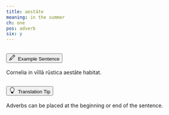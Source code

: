 ```yaml
---
title: aestāte
meaning: in the summer
ch: one
pos: adverb
six: y
---
```

<div class="accordion caro-accordion" id="aestate">
    <div class="accordion-item">
          <h2 class="accordion-header">
            <button class="accordion-button collapsed" type="button" data-bs-toggle="collapse" data-bs-target="#aestate1" aria-expanded="false" aria-controls="aestate1">
              <svg xmlns="http://www.w3.org/2000/svg" width="16" height="16" fill="currentColor" class="bi bi-pencil" viewBox="0 0 16 16"><path d="M12.146.146a.5.5 0 0 1 .708 0l3 3a.5.5 0 0 1 0 .708l-10 10a.5.5 0 0 1-.168.11l-5 2a.5.5 0 0 1-.65-.65l2-5a.5.5 0 0 1 .11-.168zM11.207 2.5 13.5 4.793 14.793 3.5 12.5 1.207zm1.586 3L10.5 3.207 4 9.707V10h.5a.5.5 0 0 1 .5.5v.5h.5a.5.5 0 0 1 .5.5v.5h.293zm-9.761 5.175-.106.106-1.528 3.821 3.821-1.528.106-.106A.5.5 0 0 1 5 12.5V12h-.5a.5.5 0 0 1-.5-.5V11h-.5a.5.5 0 0 1-.468-.325"/>
</svg>&#160; Example Sentence
            </button>
          </h2>
          <div id="aestate1" class="accordion-collapse collapse">
            <div class="accordion-body">
              Cornelia 
              <a data-bs-toggle="tooltip" data-bs-title="in">in</a> 
                <a data-bs-toggle="tooltip" data-bs-title="house">vīllā</a> 
                <a data-bs-toggle="tooltip" data-bs-title="country">rūstica</a>
                <span class="{{ page.pos }}-underline"><a data-bs-toggle="tooltip" data-bs-title="in the summer">aestāte</a></span>
                <a data-bs-toggle="tooltip" data-bs-title="lives">habitat.</a>
            </div>
          </div>
        </div>
      <div class="accordion-item">
          <h2 class="accordion-header">
            <button class="accordion-button collapsed" type="button" data-bs-toggle="collapse" data-bs-target="#aestate2" aria-expanded="false" aria-controls="aestate2">
              <svg xmlns="http://www.w3.org/2000/svg" width="16" height="16" fill="currentColor" class="bi bi-lightbulb" viewBox="0 0 16 16"><path d="M2 6a6 6 0 1 1 10.174 4.31c-.203.196-.359.4-.453.619l-.762 1.769A.5.5 0 0 1 10.5 13a.5.5 0 0 1 0 1 .5.5 0 0 1 0 1l-.224.447a1 1 0 0 1-.894.553H6.618a1 1 0 0 1-.894-.553L5.5 15a.5.5 0 0 1 0-1 .5.5 0 0 1 0-1 .5.5 0 0 1-.46-.302l-.761-1.77a2 2 0 0 0-.453-.618A5.98 5.98 0 0 1 2 6m6-5a5 5 0 0 0-3.479 8.592c.263.254.514.564.676.941L5.83 12h4.342l.632-1.467c.162-.377.413-.687.676-.941A5 5 0 0 0 8 1"/>
</svg>         &#160;Translation Tip
            </button>
          </h2>
          <div id="aestate2" class="accordion-collapse collapse">
            <div class="accordion-body">
              Adverbs can be placed at the beginning or end of the sentence.
            </div>
          </div>
        </div>
        <!--<div class="accordion-item">
          <h2 class="accordion-header">
            <button class="accordion-button collapsed" type="button" data-bs-toggle="collapse" data-bs-target="#collapseTwo" aria-expanded="false" aria-controls="collapseOne">
              <svg height="18" width="18" version="1.1" id="Capa_1" xmlns="http://www.w3.org/2000/svg" xmlns:xlink="http://www.w3.org/1999/xlink" 
	 viewBox="0 0 312.106 312.106" xml:space="preserve">
<g>
	<g>
		<polygon style="fill:#00FFFF;" points="25.784,151.402 25.784,151.402 25.784,151.402 		"/>
		<path d="M310.126,122.761c-4.373-15.342-16.194-33.858-35.131-55.034c-29.5-31.77-65.974-47.721-119.206-47.721
			c-48.887,0-92.327,16.76-121.486,47.478c-47.824,50.153-35.192,80.48-23.752,91.435c1.573,1.506,3.289,2.844,5.108,4.006v28.203
			c0,27.477,14.925,53.126,42.025,72.226c26.303,18.538,61.145,28.747,98.104,28.747c36.959,0,71.8-10.209,98.104-28.747
			c27.101-19.1,42.026-44.75,42.026-72.226v-27.692c0.022-0.012,0.04-0.019,0.063-0.031c3.968-2.099,7.443-5.013,10.051-8.428
			C310.441,149.2,314.731,138.922,310.126,122.761z M155.789,277.1c-67.098,0-122.021-36.475-124.996-82.079
			c2.607,8.145,7.434,16.192,18.359,21.584c0.145,0.072,0.293,0.139,0.442,0.201c17.139,7.116,28.854-0.096,38.269-5.891
			c7.738-4.763,12.832-7.59,19.719-5.874c0.218,0.055,0.438,0.1,0.661,0.134c4.094,0.639,5.562,5.626,7.936,16.852
			c3.31,15.649,8.311,39.299,39.295,40.653c0.108,0.005,0.55,0.004,0.662-0.001c31.856-1.422,36.564-25.239,39.68-40.999
			c2.347-11.871,3.765-15.919,7.534-16.501c0.228-0.035,0.452-0.08,0.676-0.136c6.887-1.721,11.98,1.11,19.717,5.874
			c9.416,5.798,21.133,13.01,38.277,5.892c0.15-0.063,0.297-0.129,0.442-0.201c10.948-5.401,15.797-14.191,18.394-22.864
			C278.834,239.944,223.512,277.1,155.789,277.1z M296.422,141.248c-1.898,8.054-10.323,10.051-10.571,10.142
			c-13.139,4.066-15.326,16.914-17.082,27.273c-2.067,12.197-3.965,19.955-12.729,24.389c-9.457,3.842-15.182,0.789-24.433-4.905
			c-7.89-4.856-17.689-10.892-30.894-7.732c-14.493,2.454-17.329,16.808-19.612,28.359c-3.415,17.275-6.475,27.945-25.303,28.907
			c-18.143-0.917-21.305-11.545-24.943-28.755c-2.456-11.612-5.507-26.042-19.955-28.514c-13.201-3.164-23.01,2.873-30.899,7.732
			c-9.25,5.694-14.972,8.745-24.427,4.903c-9.105-4.591-10.806-11.75-12.811-23.002c-1.729-9.707-3.884-21.773-15.956-28.166
			c-0.045-0.025-9.045-3.262-10.77-12.45c-1.532-8.161-0.196-26.885,31.824-61.814c0.033-0.036,0.062-0.077,0.094-0.114
			c0.02-0.021,0.041-0.039,0.06-0.062c22.544-26.172,63.84-42.431,107.774-42.431c48.604,0,86.778,14.947,107.494,42.089
			c0.048,0.063,0.102,0.116,0.151,0.176c0.075,0.093,0.143,0.187,0.224,0.276c2.155,2.407,25.404,34.833,5.093,54.991
			c-15.639,15.52-49.045,26.818-90.018,29.569c-37.443,2.513-74.296-2.605-91.693-12.74c-18.096-10.542-28.061-24.116-28.061-38.223
			C58.98,97.04,68.945,83.466,87.04,72.926c31.766-18.508,83.453-18.508,115.221,0c10.717,6.243,16.619,14.102,16.619,22.128
			c0,8.027-5.902,15.886-16.619,22.128c-19.246,11.215-51.77,11.217-71.021-0.001c-5.907-3.44-9.296-7.752-9.296-11.828
			s3.388-8.387,9.296-11.827c11.297-6.584,31.673-8.183,42.03-0.466c2.095,1.561,3.351,3.675,3.199,5.387
			c-0.104,1.162-0.951,2.15-2.523,2.935c-3.507,1.754-13.461,2.739-16.063-2.253c-1.914-3.676-6.445-5.103-10.116-3.187
			c-3.674,1.913-5.101,6.442-3.186,10.116c7.125,13.68,25.851,13.85,36.074,8.739c6.267-3.133,10.187-8.611,10.755-15.029
			c0.619-6.99-2.813-13.995-9.18-18.738c-16.089-11.984-42.914-9.572-58.542-0.467c-10.798,6.289-16.745,15.092-16.745,24.788
			c0,9.697,5.947,18.502,16.746,24.791c24.148,14.069,61.978,14.071,86.122,0c15.521-9.041,24.068-21.502,24.068-35.089
			s-8.548-26.048-24.068-35.089c-17.525-10.21-40.667-15.833-65.162-15.833s-47.636,5.623-65.16,15.833
			C56.591,73.304,43.98,91.48,43.979,111.144c0,19.666,12.61,37.844,35.51,51.185c16.771,9.771,46.98,15.418,80.262,15.418
			c6.569,0,13.259-0.221,19.987-0.673c45.22-3.036,81.575-15.449,99.744-34.056c5.828-5.968,11.246-14.003,13.225-24.225
			C297.782,130.127,297.388,137.147,296.422,141.248z"/>
	</g>
</g>
</svg>         &#160; Synonym
            </button>
          </h2>
          <div id="collapseTwo" class="accordion-collapse collapse">
            <div class="accordion-body">
              Adverbs can be placed at the beginning or end of the sentence.
            </div>
          </div>
        </div>
      </div>-->
      </div>





      